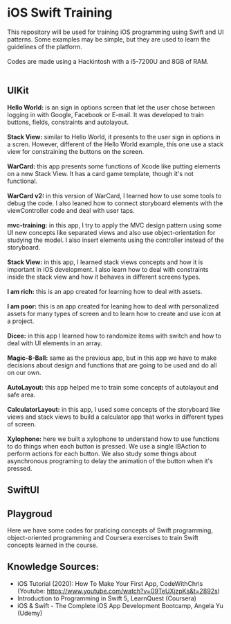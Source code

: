 # iOS Swift Training
This repository will be used for training iOS programming using Swift and UI patterns. Some examples may be simple, but they are used to learn the guidelines of the platform.
<br><br>
Codes are made using a Hackintosh with a i5-7200U and 8GB of RAM.
<br><br>
## UIKit
**Hello World:** is an sign in options screen that let the user chose between logging in with Google, Facebook or E-mail. It was developed to train buttons, fields, constraints and autolayout.
<br><br>
**Stack View:** similar to Hello World, it presents to the user sign in options in a scren. However, different of the Hello World example, this one use a stack view for constraining the buttons on the screen.
<br><br>
**WarCard:** this app presents some functions of Xcode like putting elements on a new Stack View. It has a card game template, though it's not functional.
<br><br>
**WarCard v2:** in this version of WarCard, I learned how to use some tools to debug the code. I also leaned how to connect storyboard elements with the viewController code and deal with user taps.
<br><br>
**mvc-training:** in this app, I try to apply the MVC design pattern using some UI new concepts like separated views and also use object-orientation for studying the model. I also insert elements using the controller instead of the storyboard.
<br><br>
**Stack View:** in this app, I learned stack views concepts and how it is important in iOS development. I also learn how to deal with constraints inside the stack view and how it behaves in different screens types.
<br><br>
**I am rich:** this is an app created for learning how to deal with assets.
<br><br>
**I am poor:** this is an app created for leaning how to deal with personalized assets for many types of screen and to learn how to create and use icon at a project.
<br><br>
**Dicee:** in this app I learned how to randomize items with switch and how to deal with UI elements in an array.
<br><br>
**Magic-8-Ball:** same as the previous app, but in this app we have to make decisions about design and functions that are going to be used and do all on our own.
<br><br>
**AutoLayout:** this app helped me to train some concepts of autolayout and safe area.
<br><br>
**CalculatorLayout:** in this app, I used some concepts of the storyboard like views and stack views to build a calculator app that works in different types of screen.
<br><br>
**Xylophone:** here we built a xylophone to understand how to use functions to do things when each button is pressed. We use a single IBAction to perform actions for each button. We also study some things about asynchronous programing to delay the animation of the button when it's pressed. 
## SwiftUI

## Playgroud
Here we have some codes for praticing concepts of Swift programming, object-oriented programming and Coursera exercises to train Swift concepts learned in the course.

## Knowledge Sources:
- iOS Tutorial (2020): How To Make Your First App, CodeWithChris (Youtube: https://www.youtube.com/watch?v=09TeUXjzpKs&t=2892s)
- Introduction to Programming in Swift 5, LearnQuest (Coursera)
- iOS & Swift - The Complete iOS App Development Bootcamp, Angela Yu (Udemy)

